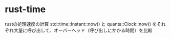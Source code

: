 # rust-time
rustの処理速度の計算
std::time::Instant::now() と quanta::Clock::now() をそれぞれ大量に呼び出して、オーバーヘッド（呼び出しにかかる時間）を比較
